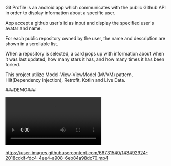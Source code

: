 Git Profile is an android app which communicates with the public Github API in order to display information about a specific user.

App accept a github user's id as input and display the specified user's avatar and name. 

For each public repository owned by the user, the name and description are shown in a scrollable list. 

When a repository is selected, a card pops up with information about when it was last updated, how many stars it has, and how many times it has been forked.

This project utilize Model-View-ViewModel (MVVM) pattern, Hilt(Dependency injection), Retrofit, Kotlin and Live Data.

###DEMO###

![Demo Video](https://user-images.githubusercontent.com/66731540/143492356-473b8e0b-b0ba-407f-8d15-a9c84e23b16c.mp4)


https://user-images.githubusercontent.com/66731540/143492924-2018cddf-fdc4-4ee4-a908-6eb84a98dc70.mp4

